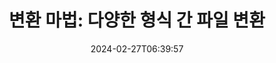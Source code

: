 ---
############################# Static ##########################
layout: "family"
date: 2024-02-27T06:39:57
draft: false

product: "Conversion"
product_tag: "conversion"

############################# Head ############################
head_title: "파일 변환 API | 온프레미스 API 및 온라인 서비스"
head_description: "Word, PDF, Excel, PowerPoint 또는 이미지 파일을 쉽고 무료로 변환하세요"

############################# Header ##########################
title: "변환 마법: 다양한 형식 간 파일 변환"
description: |
  다양한 원본 형식에서 다른 대상 형식으로 문서를 손쉽게 변환하세요. MS Office, Apache Open Office, Adobe Acrobat Reader 등 추가 소프트웨어 없이도 다양한 지원되는 변환을 즐길 수 있습니다.

  파일, 스트림, URL, FTP 서버, Amazon S3, Azure Blob Storage 등 다양한 소스에서 문서를 로드하세요.

  필요한 인터페이스를 구현하여 Amazon S3, Dropbox, Google 드라이브, Windows Azure, Redis 등과 같은 Amazon S3, Dropbox, Google 드라이브, Windows Azure, Redis 등의 캐시 저장소 유형을 사용하세요.

############################# Platforms ############################
supported_platforms:
  enable: true  
  head_title: "플랫폼 선택"
  title: "지원되는 플랫폼"
  description: "GroupDocs.Conversion 라이브러리는 다음 운영 체제 및 프레임워크를 지원합니다"
  details_link_title: "자세히 알아보기"
  items:
    # supported_platforms loop
    - title: ".NET"
      description: "GroupDocs.Conversion for .NET"
      color: "blue"
      tag: "net"
      link: "/conversion/net/"
      features_link: "https://docs.groupdocs.com/conversion/net/system-requirements/"
      features:
        # features loop
        - content: ".NET Framework 4.6.2+  <br>  .NET Core 3.1  <br>  .NET 6+"
          rows: "3"
        # features loop
        - content: "Windows, Linux"
          rows: "1"
        # features loop
        - content: "3천 개 이상의 변환 쌍"
          rows: "1"        
    
    # supported_platforms loop
    - title: "Java"
      description: "GroupDocs.Conversion for Java"
      color: "red"
      tag: "java"
      link: "/conversion/java/"
      features_link: "https://docs.groupdocs.com/conversion/java/system-requirements/"
      features:
        # features loop
        - content: "J2SE 8.0 (1.8)+"
          rows: "3"
        # features loop
        - content:  "Windows, Linux, macOS"
          rows: "1"       
        # features loop
        - content: "3천 개 이상의 변환 쌍"
          rows: "1"        

    # supported_platforms loop
    - title: "Node.js"
      description: "GroupDocs.Conversion for Node.js"
      color: "green"
      tag: "nodejs-java"
      link: "/conversion/nodejs-java/"
      features_link: "https://docs.groupdocs.com/conversion/nodejs-java/system-requirements/"
      features:
        # features loop
        - content: "Node.js 16+  <br>  and J2SE 8.0 (1.8)+"
          rows: "3"
        # features loop
        - content:  "Windows, Linux, macOS"
          rows: "1"
        # features loop
        - content:  "3천 개 이상의 변환 쌍"
          rows: "1"


############################# Features ############################

features:
  enable: true
  title: "GroupDocs.Conversion의 기능 세트"
  description: "HTML, PDF, Word, Excel, PNG 등 다양한 유형의 파일 간 변환을 위한 API로, 타사 소프트웨어 없이도 작동합니다."

  items:
    # feature loop
    - icon: "convert"
      title: "문서 및 이미지 변환"
      content: "다른 소스에서 다양한 대상 형식으로 파일을 변환합니다."

    # feature loop
    - icon: "password"
      title: "보안 문서 열기"
      content: "암호화된 문서를 열기 위해 암호를 지정합니다."

    # feature loop
    - icon: "load"
      title: "어디서나 파일 로드"
      content: "파일, URL, FTP 서버, Amazon S3 등 다양한 곳에서 문서를 로드합니다."
    
    # feature loop
    - icon: "settings"
      title: "출력 설정 관리"
      content: "페이지 회전 및 재정렬, 노트 및 코멘트를 렌더링할지 여부를 지정합니다."


############################# Code samples ############################
code_samples:
  enable: true
  title: "GroupDocs.Conversion 코드 샘플"
  description: "C#, Java, TypeScript에서 일반적인 GroupDocs.Conversion 작업의 사용 사례"
  items:
    # code sample loop
    - title: "몇 줄의 코드로 PDF를 DOCX로 변환"
      content: |
       GroupDocs.Conversion을 사용하면 몇 줄의 코드로 PDF 파일을 DOCX로 손쉽게 변환할 수 있습니다. Microsoft Word 또는 Adobe Acrobat과 같은 타사 소프트웨어가 필요하지 않습니다. 이를 달성하는 방법의 예는 다음과 같습니다:
      samples:
        - language: "C#"
          color: "blue"
          content: |
            ```csharp {style=abap}   
            // 소스 PDF 파일을 로드합니다.
            using (var converter = new GroupDocs.Conversion.Converter("sample.pdf"))
            {
                // DOCX 형식의 변환 옵션을 설정합니다.
                var options = new WordProcessingConvertOptions();
                // DOCX 형식으로 변환합니다.
                converter.Convert("converted.docx", options);
            }
            ```
        - language: "Java"
          color: "red"
          content: |
            ```java {style=abap}   
            import com.groupdocs.conversion.Converter;
            import com.groupdocs.conversion.options.convert.WordProcessingConvertOptions;
            ...
            // 소스 PDF 파일을 로드합니다.
            Converter converter = new Converter("sample.pdf");
            // DOCX 형식의 변환 옵션을 설정합니다.
            WordProcessingConvertOptions options = new WordProcessingConvertOptions();
            // DOCX 형식으로 변환합니다.
            converter.convert("converted.docx", options);
            ```
        - language: "TypeScript"
          color: "green"
          content: |
            ```javascript {style=abap}  
            // 소스 PDF 파일을 로드합니다.
            const converter = new groupdocs.conversion.Converter("sample.pdf");
            // DOCX 형식의 변환 옵션을 설정합니다.
            const options = new groupdocs.conversion.WordProcessingConvertOptions();
            // DOCX 형식으로 변환합니다.
            converter.convert("converted.docx", options);
            ```


############################# Formats ############################
formats:
  enable: true
  title:  "60개 이상의 파일 형식 지원"
  description: "GroupDocs.Conversion은 가장 인기있는 파일 형식을 지원하여 작업합니다."


############################# Metrics ############################

metrics:
  enable: true
  title: "심층적인 메트릭스 및 통계적 통찰력"
  description: "주요 지표의 상세한 분석에 몰입하여 당사의 성과, 영향 및 성장에 대한 포괄적인 메트릭스 및 통계적 통찰력을 제공합니다."

  items:
    # metrics loop
    - number: "3K+"
      title: "지원되는 변환 쌍"
      content: "수천 개 이상의 지원되는 쌍을 통해 파일을 쉽게 변환합니다. 마이크로소프트 오피스, PDF, 이미지, 비디오, 오디오 및 데이터베이스와 같은. 사용자가 다양한 파일 유형을 유연하게 변환할 수 있도록 다양한 파일 형식을 신속하게 변환합니다."
    # metrics loop
    - number: "1.0M"
      title: "NuGet 다운로드"
      content: "저희 NuGet 패키지를 선택한 만족스러운 사용자에 합류하세요. 저희 솔루션이 개발자 커뮤니티에서 신뢰되고 널리 사용되는 자원으로 자리잡았으며, 수많은 프로젝트에 대한 매끄러운 통합과 가치 있는 기능을 제공합니다."

    # metrics loop
    - number: "10+"
      title: "라이브러리"
      content: "저희 제품에는 최적의 성능을 위한 고급 기능을 제공하는 10개 이상의 라이브러리가 포함되어 있습니다. 이러한 라이브러리는 차별화된 기능을 가진 다양한 개발 요구 사항을 충족하기 위해 설계되었습니다."
    
    # metrics loop
    - number: "100+"
      title: "만족한 고객"
      content: "우리의 제품 은 탁월함을 바탕으로 100명 이상의 만족한 고객의 신뢰를 얻었으며, 혁신적인 솔루션을 통해 성공과 효율성을 찾아보세요."


############################# Customers ############################
# logo size X1 => 170:70  X2 => 340 : 140

customers:
  enable: true
  title: "우리의 만족한 고객"
  description: "GroupDocs 라이브러리는 전 세계적으로 유명하고 저명한 브랜드에 의해 사용됩니다."

  items:
    # customers loop
    - title: "BenQ Corporation"
      logo: "benq"
    # customers loop
    - title: "Nasdaq Stock Market"
      logo: "nasdaq"
    # customers loop
    - title: "AT&T Inc."
      logo: "att"
    # customers loop
    - title: "AstraZeneca"
      logo: "astrazeneca"
    # customers loop
    - title: "Central Bank of Argentina"
      logo: "argentinacentralbank"
    # customers loop
    - title: "Roche Holding AG"
      logo: "roche"
    # customers loop
    - title: "Capita"
      logo: "capita"
    # customers loop
    - title: "Axa S.A."
      logo: "axa"
    # customers loop
    - title: "Instructure Inc."
      logo: "instructure"
     # customers loop
    - title: "Wipro"
      logo: "wipro"



############################# Actions ############################

actions:
  enable: true
  title: "시작할 준비가 되셨습니까?"
  description: "GroupDocs.Conversion 기능을 무료로 시도해 보거나 라이선스를 요청하세요"

  items:
    #  loop
    - title: ".NET"
      link: "/conversion/net/"
      color: "blue"
        #  loop
    - title: "Java"
      link: "/conversion/java/"
      color: "red"
        #  loop
    - title: "Node.js"
      link: "/conversion/nodejs-java/"
      color: "green"


############################# Faq ############################

faq:
  enable: true
  title: "자주하는 질문과 우려사항"
  description: "FAQ 섹션에서 자주 묻는 질문에 신속하게 대답하여 귀하의 질문과 우려를 빠르게 해결합니다."

  items:
    #  loop
    - question: "GroupDocs 제품을 구매하기 전에 평가할 수 있나요?"
      answer: |
        네! 모든 GroupDocs 제품에는 리스크가 없는 평가판이 있습니다. 개발자가 필요한 내용을 충분히 확인하기 위해 구입하기 전에 API를 다운로드하고 시도하실 것을 권장합니다.
    #  loop
    - question: "GroupDocs에서 제품 데모를 제공하나요?"
      answer: |
        아니요, 저희의 초점은 API에 있으며 가능한 한 가장 기능적이고 안정적인 제품을 제공하는 데 있습니다. 자체 테스트를 위해 [임시 라이선스](https://purchase.groupdocs.com/temporary-license/)로 완전히 기능하는 무료 평가판을 제공합니다.
    #  loop
    - question: "제품은 어디서 다운로드할 수 있나요?"
      answer: |
        모든 제품은 [웹 사이트](https://releases.groupdocs.com)에서 다운로드할 수 있습니다. 소프트웨어의 물리적인 사본은 우편으로 보내지 않습니다.    
    #  loop
    - question: "GroupDocs 개발자 라이선스는 사용자당인가요, 명명된 사용자당인가요?"
      answer: |
        GroupDocs 개발자 라이선스는 사용자당입니다. 코딩 팀의 구성원이 시간이 지남에 따라 변경될 수 있으며, 라이선스를 갱신해야하는 것은 현실적이지 않기 때문입니다.
    #  loop
    - question: "빌드 또는 CI(Continuous Integration) 서버에 별도의 라이선스가 필요한가요?"
      answer: |
        아니요, GroupDocs 제품을 추가 요금없이 솔루션 빌드 용도로 하나의 서버에서 사용하는 것은 기쁩니다. 이 설치는 GroupDocs와의 계약 조건을 우회하거나 구매한 라이선스에 부과된 재배포 또는 위치 제한을 준수해야합니다.

############################# Cloud ############################

cloud_links:
  enable: true
  title: "GroupDocs.Conversion 로우 코드 API"
  description: "클라우드 기반 REST API를 사용하여 어떠한 종류의 응용 프로그램에서도 문서 또는 이미지 변환을 가속화합니다"

  items:
    #  loop
    - icon: "groupdocs_conversion-for-curl"
      title: "GroupDocs.Conversion Cloud for cURL"
      link: "https://products.groupdocs.cloud/conversion/curl"
      content: "cURL RESTful 파일 변환 API를 활용하여 Microsoft Office, PDF, 이메일, 프로젝트, HTML 등 다양한 파일 형식을 응용 프로그램 내에서 쉽게 변환합니다."

    #  loop
    - icon: "groupdocs_conversion-for-net"
      title: "GroupDocs.Conversion Cloud for .NET"
      link: "https://products.groupdocs.cloud/conversion/net"
      content: "Cloud SDK를 사용하여 Microsoft Office, PDF, 이메일, 프로젝트, HTML 및 다양한 일반 파일 형식을 .NET 플랫폼에서 원활하게 변환합니다."
    #  loop
    - icon: "groupdocs_conversion-for-java"
      title: "GroupDocs.Conversion Cloud for Java"
      link: "https://products.groupdocs.cloud/conversion/java"
      content: "REST API 호출이 가능한 모든 플랫폼에서 고급 문서 변환 기능을 제공하여 클라우드 기반 Java 응용 프로그램을 향상시킵니다."

############################# Apps ############################

app_links:
  enable: true
  title: "GroupDocs.Conversion NoCode 앱"
  description: "브라우저에서 100개 이상의 인기 있는 파일 형식을 변환하는 온라인 애플리케이션"

  items:
    #  loop
    - icon: "groupdocs_conversion-app"
      title: "GroupDocs.Conversion <br> Total"
      link: "https://products.groupdocs.app/conversion/total"
      content: "PDF, XLSX, DOCX, XPS, HTML 등 수백 개 형식을 손쉽게 변환합니다."

    #  loop
    - icon: "groupdocs_words-app"
      title:  "GroupDocs.Conversion <br> DOC to XLS"
      link: "https://products.groupdocs.app/conversion/doc-to-xls"
      content: "웹 브라우저에서 직접 DOC를 XLS 형식으로 변환하는 무료 온라인 애플리케이션입니다."

    #  loop
    - icon: "groupdocs_pdf-app"
      title:  "GroupDocs.Conversion <br> PDF to DOCX"
      link: "https://products.groupdocs.app/conversion/pdf-to-docx"
      content: "친숙한 사용자 인터페이스를 통해 PDF 문서를 Word(DOCX) 형식으로 쉽게 변환합니다."
    

---